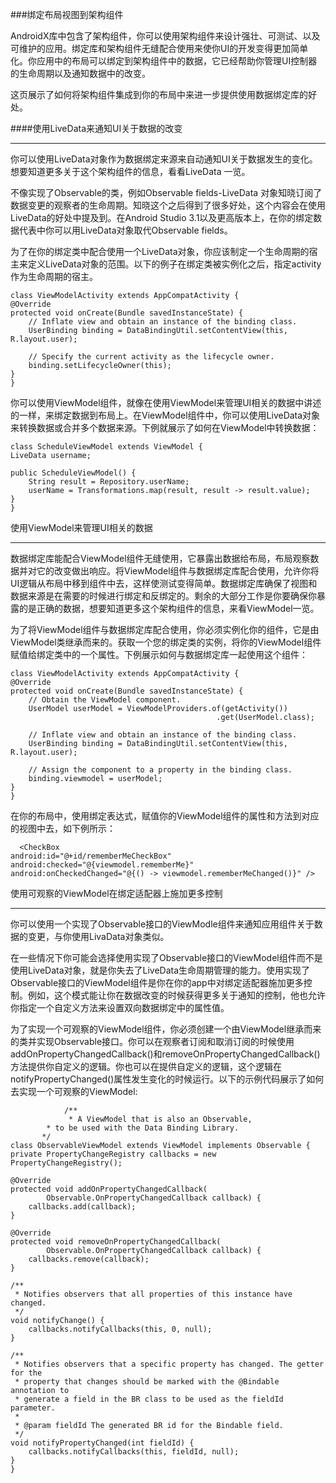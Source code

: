 ###绑定布局视图到架构组件

AndroidX库中包含了架构组件，你可以使用架构组件来设计强壮、可测试、以及可维护的应用。绑定库和架构组件无缝配合使用来使你UI的开发变得更加简单化。你应用中的布局可以绑定到架构组件中的数据，它已经帮助你管理UI控制器的生命周期以及通知数据中的改变。

这页展示了如何将架构组件集成到你的布局中来进一步提供使用数据绑定库的好处。

####使用LiveData来通知UI关于数据的改变
___

你可以使用LiveData对象作为数据绑定来源来自动通知UI关于数据发生的变化。想要知道更多关于这个架构组件的信息，看看LiveData 一览。

不像实现了Observable的类，例如Observable fields-LiveData 对象知晓订阅了数据变更的观察者的生命周期。知晓这个之后得到了很多好处，这个内容会在使用LiveData的好处中提及到。在Android Studio 3.1以及更高版本上，在你的绑定数据代表中你可以用LiveData对象取代Observable fields。

为了在你的绑定类中配合使用一个LiveData对象，你应该制定一个生命周期的宿主来定义LiveData对象的范围。以下的例子在绑定类被实例化之后，指定activity作为生命周期的宿主。

	class ViewModelActivity extends AppCompatActivity {
    @Override
    protected void onCreate(Bundle savedInstanceState) {
        // Inflate view and obtain an instance of the binding class.
        UserBinding binding = DataBindingUtil.setContentView(this, R.layout.user);

        // Specify the current activity as the lifecycle owner.
        binding.setLifecycleOwner(this);
    }
    }

你可以使用ViewModel组件，就像在使用ViewModel来管理UI相关的数据中讲述的一样，来绑定数据到布局上。在ViewModel组件中，你可以使用LiveData对象来转换数据或合并多个数据来源。下例就展示了如何在ViewModel中转换数据：

    class ScheduleViewModel extends ViewModel {
    LiveData username;

    public ScheduleViewModel() {
        String result = Repository.userName;
        userName = Transformations.map(result, result -> result.value);
    }
    }    
    
使用ViewModel来管理UI相关的数据
___

数据绑定库能配合ViewModel组件无缝使用，它暴露出数据给布局，布局观察数据并对它的改变做出响应。将ViewModel组件与数据绑定库配合使用，允许你将UI逻辑从布局中移到组件中去，这样使测试变得简单。数据绑定库确保了视图和数据来源是在需要的时候进行绑定和反绑定的。剩余的大部分工作是你要确保你暴露的是正确的数据，想要知道更多这个架构组件的信息，来看ViewModel一览。

为了将ViewModel组件与数据绑定库配合使用，你必须实例化你的组件，它是由ViewModel类继承而来的。获取一个您的绑定类的实例，将你的ViewModel组件赋值给绑定类中的一个属性。下例展示如何与数据绑定库一起使用这个组件：
	
	class ViewModelActivity extends AppCompatActivity {
    @Override
    protected void onCreate(Bundle savedInstanceState) {
        // Obtain the ViewModel component.
        UserModel userModel = ViewModelProviders.of(getActivity())
                                                  .get(UserModel.class);

        // Inflate view and obtain an instance of the binding class.
        UserBinding binding = DataBindingUtil.setContentView(this, R.layout.user);

        // Assign the component to a property in the binding class.
        binding.viewmodel = userModel;
    }
    }
    
 在你的布局中，使用绑定表达式，赋值你的ViewModel组件的属性和方法到对应的视图中去，如下例所示：
 
 	  <CheckBox
    android:id="@+id/rememberMeCheckBox"
    android:checked="@{viewmodel.rememberMe}"
    android:onCheckedChanged="@{() -> viewmodel.rememberMeChanged()}" />   
    
使用可观察的ViewModel在绑定适配器上施加更多控制
___

你可以使用一个实现了Observable接口的ViewModle组件来通知应用组件关于数据的变更，与你使用LivaData对象类似。

在一些情况下你可能会选择使用实现了Observable接口的ViewModel组件而不是使用LiveData对象，就是你失去了LiveData生命周期管理的能力。使用实现了Observable接口的ViewModel组件是你在你的app中对绑定适配器施加更多控制。例如，这个模式能让你在数据改变的时候获得更多关于通知的控制，他也允许你指定一个自定义方法来设置双向数据绑定中的属性值。

为了实现一个可观察的ViewModel组件，你必须创建一个由ViewModel继承而来的类并实现Observable接口。你可以在观察者订阅和取消订阅的时候使用addOnPropertyChangedCallback()和removeOnPropertyChangedCallback()方法提供你自定义的逻辑。你也可以在提供自定义的逻辑，这个逻辑在notifyPropertyChanged()属性发生变化的时候运行。以下的示例代码展示了如何去实现一个可观察的ViewModel:
	     
	     
	     
                /**
                 * A ViewModel that is also an Observable,
            * to be used with the Data Binding Library.
           */
    class ObservableViewModel extends ViewModel implements Observable {
    private PropertyChangeRegistry callbacks = new PropertyChangeRegistry();

    @Override
    protected void addOnPropertyChangedCallback(
            Observable.OnPropertyChangedCallback callback) {
        callbacks.add(callback);
    }

    @Override
    protected void removeOnPropertyChangedCallback(
            Observable.OnPropertyChangedCallback callback) {
        callbacks.remove(callback);
    }

    /**
     * Notifies observers that all properties of this instance have changed.
     */
    void notifyChange() {
        callbacks.notifyCallbacks(this, 0, null);
    }

    /**
     * Notifies observers that a specific property has changed. The getter for the
     * property that changes should be marked with the @Bindable annotation to
     * generate a field in the BR class to be used as the fieldId parameter.
     *
     * @param fieldId The generated BR id for the Bindable field.
     */
    void notifyPropertyChanged(int fieldId) {
        callbacks.notifyCallbacks(this, fieldId, null);
    }
    }
